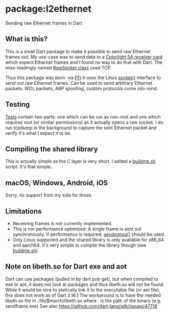 # package:l2ethernet

Sending raw Ethernet frames in Dart

## What is this?

This is a small Dart package to make it possible to send raw Ethernet frames
out. My use-case was to send data to a
[Colorlight 5A receiver card](https://www.colorlight-led.com/product/colorlight-5a-75b-led-display-receiving-card.html)
which expect Ethernet frames and I found no way to do that with Dart. The
miss-leadingly named
[RawSocket class](https://api.dart.dev/stable/2.16.1/dart-io/RawSocket-class.html)
used TCP.

Thus this package was born: via
[FFI](https://dart.dev/guides/libraries/c-interop) it uses the Linux
[socket()](https://man7.org/linux/man-pages/man2/socket.2.html) interface to
send out raw Ethernet frames. Can be used to send arbitrary Ethernet packets.
WOL packets, ARP spoofing, custom protocols come into mind.

## Testing

[Tests](https://github.com/haraldkubota/l2-ethernet/tree/main/test) contain two
parts: one which can be run as non-root and one which requires root (or similar
permissions) as it actually opens a raw socket. I do run tcpdump in the
background to capture the sent Ethernet packet and verify it's what I expect it
to be.

## Compiling the shared library

This is actually simple as the C layer is very short. I added a
[buildme.sh](https://github.com/haraldkubota/l2-ethernet/blob/main/lib/src/eth_library/buildme.sh)
script. It's that simple.

## macOS, Windows, Android, iOS

Sorry, no support from my side for those.

## Limitations

- Receiving frames is not currently implemented.
- This is nor performance optimized: A single frame is sent out synchronously.
  If performance is required,
  [sendmmsg()](https://man7.org/linux/man-pages/man2/sendmmsg.2.html) should be
  used.
- Only Linux supported and the shared library is only available for x86_64 and
  aarch64. It's very simple to compile the library though (see
  [buildme.sh](https://github.com/haraldkubota/l2-ethernet/blob/main/lib/src/eth_library/buildme.sh)).

## Note on libeth.so for Dart exe and aot

Dart can use packages (pulled in by dart pub get), but when compiled to exe or
aot, it does not look at packages and thus libeth.so will not be found. While it
would be nice to statically link it to the executable file (or aot file), this
does not work as of Dart 2.16.1 The workaround is to have the needed libeth.so
file in ./lib/$march/libeth.so where . is the path of the binary (e.g.
sendframe.exe) See also https://github.com/dart-lang/sdk/issues/47718
